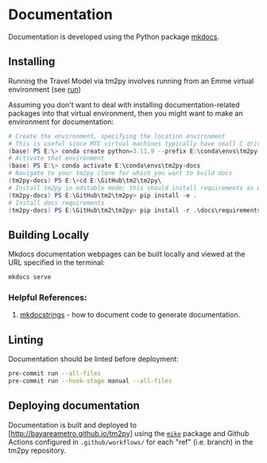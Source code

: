 # Documentation

Documentation is developed using the Python package [mkdocs](https://www.mkdocs.org/).

## Installing

Running the Travel Model via tm2py involves running from an Emme virtual environment (see [run]())

Assuming you don't want to deal with installing documentation-related packages into that virtual environment, then you might want to make an environment for documentation:

```powershell
# Create the environment, specifying the location environment
# This is useful since MTC virtual machines typically have small C drives and big E drives
(base) PS E:\> conda create python=3.11.9 --prefix E:\conda\envs\tm2py-docs
# Activate that environment
(base) PS E:\> conda activate E:\conda\envs\tm2py-docs
# Navigate to your tm2py clone for which you want to build docs
(tm2py-docs) PS E:\>cd E:\GitHub\tm2\tm2py\
# Install tm2py in editable mode; this should install requirements as well
(tm2py-docs) PS E:\GitHub\tm2\tm2py> pip install -e .
# Install docs requirements
(tm2py-docs) PS E:\GitHub\tm2\tm2py> pip install -r .\docs\requirements.txt
```

## Building Locally

Mkdocs documentation webpages can be built locally and viewed at the URL specified in the terminal:

```sh
mkdocs serve
```

### Helpful References:
1. [mkdocstrings](https://mkdocstrings.github.io/usage/) - how to document code to generate documentation.

## Linting

Documentation should be linted before deployment:

```sh
pre-commit run --all-files
pre-commit run --hook-stage manual --all-files
```

## Deploying documentation

Documentation is built and deployed to [http://bayareametro.github.io/tm2py] using the [`mike`](https://github.com/jimporter/mike) package and Github Actions configured in `.github/workflows/` for each "ref" (i.e. branch) in the tm2py repository.
